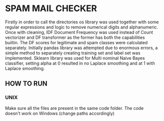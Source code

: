# SPAM MAIL CHECKER


Firstly in order to call the directories os library was used together with some regular expressions and logic to remove numerical digits and alphanumeric. Once with cleaning, IDF Document Frequency was used instead of Count vectorizer and DF transformer as the former has both the capabilities builtin. The DF scores for legitimate and spam classes were calculated separately.  Initially pandas library was attempted due to enormous errors, a simple method to separately creating training set and label set was implemented. Sklearn library was used for Multi nominal Naive Bayes classifier, setting alpha at 0 resulted in no Laplace smoothing and at 1 with Laplace smoothing. 


## HOW TO RUN

### UNIX

Make sure all the files are present in the same code folder. The code doesn't work on Windows (change paths accordingly)
